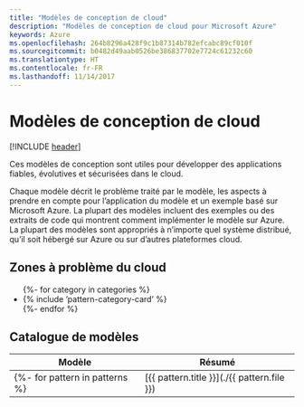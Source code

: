 ```yaml
---
title: "Modèles de conception de cloud"
description: "Modèles de conception de cloud pour Microsoft Azure"
keywords: Azure
ms.openlocfilehash: 264b8296a428f9c1b87314b782efcabc89cf010f
ms.sourcegitcommit: b0482d49aab0526be386837702e7724c61232c60
ms.translationtype: HT
ms.contentlocale: fr-FR
ms.lasthandoff: 11/14/2017
---
```

# <a name="cloud-design-patterns"></a>Modèles de conception de cloud

[!INCLUDE [header](../../_includes/header.md)]

Ces modèles de conception sont utiles pour développer des applications fiables, évolutives et sécurisées dans le cloud.

Chaque modèle décrit le problème traité par le modèle, les aspects à prendre en compte pour l’application du modèle et un exemple basé sur Microsoft Azure. La plupart des modèles incluent des exemples ou des extraits de code qui montrent comment implémenter le modèle sur Azure. La plupart des modèles sont appropriés à n’importe quel système distribué, qu’il soit hébergé sur Azure ou sur d’autres plateformes cloud.

## <a name="problem-areas-in-the-cloud"></a>Zones à problème du cloud

<ul id="categories" class="panel">
{%- for category in categories %}
    <li>
    {% include ’pattern-category-card’ %}
    </li>
{%- endfor %}
</ul>

## <a name="catalog-of-patterns"></a>Catalogue de modèles

| Modèle | Résumé |
| ------- | ------- |
{%- for pattern in patterns %} | [{{ pattern.title }}](./{{ pattern.file }}) | {{ pattern.description }} | {%- endfor %}